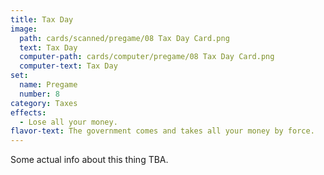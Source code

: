```yaml
---
title: Tax Day
image: 
  path: cards/scanned/pregame/08 Tax Day Card.png
  text: Tax Day
  computer-path: cards/computer/pregame/08 Tax Day Card.png
  computer-text: Tax Day
set:
  name: Pregame
  number: 8
category: Taxes
effects: 
  - Lose all your money.
flavor-text: The government comes and takes all your money by force.
---
```

Some actual info about this thing TBA.
